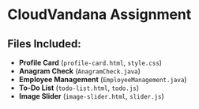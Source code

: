 # CloudVandana  Assignment


## Files Included:
- **Profile Card** (`profile-card.html`, `style.css`)
- **Anagram Check** (`AnagramCheck.java`)
- **Employee Management** (`EmployeeManagement.java`)
- **To-Do List** (`todo-list.html`, `todo.js`)
- **Image Slider** (`image-slider.html`, `slider.js`)

